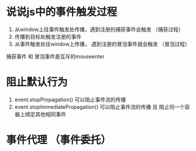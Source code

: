 # 说说js中的事件触发过程
1. 从window上往事件触发处传播，遇到注册的捕获事件会触发  （捕获过程）
2. 传播到目标处触发注册的事件
3. 从事件触发处往window上传播， 遇到注册的冒泡事件就会触发  （冒泡过程）


捕获事件 和 冒泡事件是互斥的mouseenter

# 阻止默认行为
1. event.stopPropagation()   可以阻止事件流的传播
2. event.stopImmediatePropagation() 可以阻止事件流的传播 且 阻止同一个容器上绑定其他相同事件


# 事件代理 （事件委托）